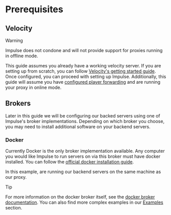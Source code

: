 # Prerequisites

## Velocity

> [!WARNING]
> Impulse does not condone and will not provide support for proxies running in offline mode.

This guide assumes you already have a working velocity server. If you are setting up from scratch, you can follow
[Velocity's getting started guide](https://docs.papermc.io/velocity/getting-started). Once configured, you can proceed
with setting up Impulse. Additionally, this guide will assume you
have [configured player forwarding](https://docs.papermc.io/velocity/player-information-forwarding) and are running your
proxy in online mode.

## Brokers

Later in this guide we will be configuring our backed servers using one of Impulse's broker implementations. Depending
on which broker you choose, you may need to install additional software on your backend servers.

### Docker

Currently Docker is the only broker implementation available. Any computer you would like Impulse to run servers on via this
broker must have docker installed. You can follow the
[official docker installation guide](https://docs.docker.com/get-docker/).

In this example, are running our backend servers on the same machine as our proxy.

> [!TIP]
> For more information on the docker broker itself, see
> the [docker broker documentation](../reference/docker-broker.md).
> You can also find more complex examples in our [Examples]() section.
